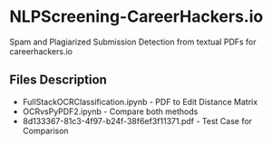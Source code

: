 # NLPScreening-CareerHackers.io
Spam and Plagiarized Submission Detection from textual PDFs for careerhackers.io

## Files Description
* FullStackOCRClassification.ipynb - PDF to Edit Distance Matrix 
* OCRvsPyPDF2.ipynb - Compare both methods
* 8d133367-81c3-4f97-b24f-38f6ef3f11371.pdf - Test Case for Comparison
